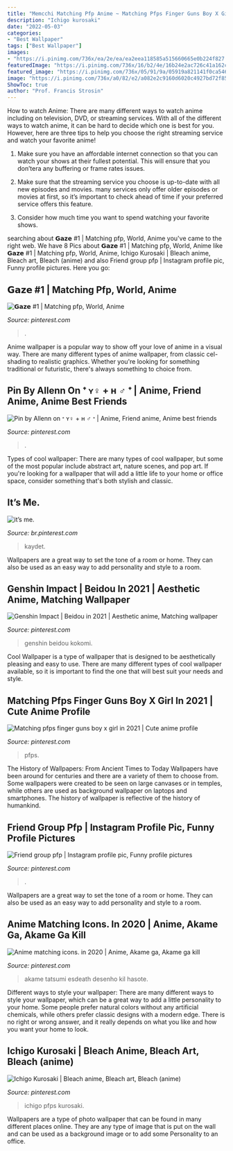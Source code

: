 ```yaml
---
title: "Memcchi Matching Pfp Anime ~ Matching Pfps Finger Guns Boy X Girl In 2021"
description: "Ichigo kurosaki"
date: "2022-05-03"
categories:
- "Best Wallpaper"
tags: ["Best Wallpaper"]
images:
- "https://i.pinimg.com/736x/ea/2e/ea/ea2eea118585a515660665e0b224f827.jpg"
featuredImage: "https://i.pinimg.com/736x/16/b2/4e/16b24e2ac726c41a162cb2ceddaf9cc5.jpg"
featured_image: "https://i.pinimg.com/736x/05/91/9a/05919a821141f0ca5468af6f3660c5fa.jpg"
image: "https://i.pinimg.com/736x/a0/82/e2/a082e2c9160d6020c4927bd72f85236a.jpg"
ShowToc: true
author: "Prof. Francis Strosin"
---
```



How to watch Anime: There are many different ways to watch anime including on television, DVD, or streaming services.
With all of the different ways to watch anime, it can be hard to decide which one is best for you. However, here are three tips to help you choose the right streaming service and watch your favorite anime!
1. Make sure you have an affordable internet connection so that you can watch your shows at their fullest potential. This will ensure that you don’tera any buffering or frame rates issues.

2. Make sure that the streaming service you choose is up-to-date with all new episodes and movies. many services only offer older episodes or movies at first, so it’s important to check ahead of time if your preferred service offers this feature.

3. Consider how much time you want to spend watching your favorite shows.

	

		
searching about 𝗚𝗮𝘇𝗲 #1 | Matching pfp, World, Anime you've came to the right web. We have 8 Pics about 𝗚𝗮𝘇𝗲 #1 | Matching pfp, World, Anime like 𝗚𝗮𝘇𝗲 #1 | Matching pfp, World, Anime, Ichigo Kurosaki | Bleach anime, Bleach art, Bleach (anime) and also Friend group pfp | Instagram profile pic, Funny profile pictures. Here you go:
		
    
## 𝗚𝗮𝘇𝗲 #1 | Matching Pfp, World, Anime

<img loading=lazy src="https://i.pinimg.com/736x/a7/5e/b6/a75eb6be3e443a940a57d37435f5bd64.jpg" onerror="this.onerror=null;this.src='https://tse1.mm.bing.net/th?id=OIP.dotVHj8ay-pWkPa_zbASYQHaHZ&amp;pid=15.1';" alt="𝗚𝗮𝘇𝗲 #1 | Matching pfp, World, Anime">

_Source: pinterest.com_

>. 

	

Anime wallpaper is a popular way to show off your love of anime in a visual way. There are many different types of anime wallpaper, from classic cel-shading to realistic graphics. Whether you're looking for something traditional or futuristic, there's always something to choice from.

    
## Pin By Allenn On ᕀ ʏ‍♀ + н ‍♂ ᕀ | Anime, Friend Anime, Anime Best Friends

<img loading=lazy src="https://i.pinimg.com/736x/a0/82/e2/a082e2c9160d6020c4927bd72f85236a.jpg" onerror="this.onerror=null;this.src='https://tse3.mm.bing.net/th?id=OIP.5OeC1wQhWmSq3k0GFnhzJwHaHa&amp;pid=15.1';" alt="Pin by Allenn on ᕀ ʏ‍♀ + н ‍♂ ᕀ | Anime, Friend anime, Anime best friends">

_Source: pinterest.com_

>. 

	

Types of cool wallpaper:
There are many types of cool wallpaper, but some of the most popular include abstract art, nature scenes, and pop art. If you're looking for a wallpaper that will add a little life to your home or office space, consider something that's both stylish and classic.

    
## It’s Me.

<img loading=lazy src="https://i.pinimg.com/736x/05/91/9a/05919a821141f0ca5468af6f3660c5fa.jpg" onerror="this.onerror=null;this.src='https://tse2.mm.bing.net/th?id=OIP.A4qFnsGwrI_D20CkrDXbKQHaHa&amp;pid=15.1';" alt="it’s me.">

_Source: br.pinterest.com_

>kaydet. 

	

Wallpapers are a great way to set the tone of a room or home. They can also be used as an easy way to add personality and style to a room.

    
## Genshin Impact | Beidou In 2021 | Aesthetic Anime, Matching Wallpaper

<img loading=lazy src="https://i.pinimg.com/736x/f6/00/3f/f6003fd94566dab777f8f0933e922736.jpg" onerror="this.onerror=null;this.src='https://tse3.mm.bing.net/th?id=OIP.5QJSZ4hsE4q4oKBbXkkM1wHaNK&amp;pid=15.1';" alt="Genshin Impact | Beidou in 2021 | Aesthetic anime, Matching wallpaper">

_Source: pinterest.com_

>genshin beidou kokomi. 

	

Cool Wallpaper is a type of wallpaper that is designed to be aesthetically pleasing and easy to use. There are many different types of cool wallpaper available, so it is important to find the one that will best suit your needs and style.

    
## Matching Pfps Finger Guns Boy X Girl In 2021 | Cute Anime Profile

<img loading=lazy src="https://i.pinimg.com/736x/ea/2e/ea/ea2eea118585a515660665e0b224f827.jpg" onerror="this.onerror=null;this.src='https://tse1.mm.bing.net/th?id=OIP.Teq-AJqQw0mInYk857CgegHaPJ&amp;pid=15.1';" alt="Matching pfps finger guns boy x girl in 2021 | Cute anime profile">

_Source: pinterest.com_

>pfps. 

	

The History of Wallpapers: From Ancient Times to Today
Wallpapers have been around for centuries and there are a variety of them to choose from. Some wallpapers were created to be seen on large canvases or in temples, while others are used as background wallpaper on laptops and smartphones. The history of wallpaper is reflective of the history of humankind.

    
## Friend Group Pfp | Instagram Profile Pic, Funny Profile Pictures

<img loading=lazy src="https://i.pinimg.com/736x/98/44/f3/9844f3d162eb0ea319e1373a92504047.jpg" onerror="this.onerror=null;this.src='https://tse3.mm.bing.net/th?id=OIP.f0K9pTforcElwRpZOjroJQHaHS&amp;pid=15.1';" alt="Friend group pfp | Instagram profile pic, Funny profile pictures">

_Source: pinterest.com_

>. 

	

Wallpapers are a great way to set the tone of a room or home. They can also be used as an easy way to add personality and style to a room.

    
## Anime Matching Icons. In 2020 | Anime, Akame Ga, Akame Ga Kill

<img loading=lazy src="https://i.pinimg.com/736x/2d/d3/3f/2dd33f5786356a7839cf44b759af32bb.jpg" onerror="this.onerror=null;this.src='https://tse1.mm.bing.net/th?id=OIP.J9EM5pFtCuwWl6NbD8UMBwHaHa&amp;pid=15.1';" alt="Anime matching icons. in 2020 | Anime, Akame ga, Akame ga kill">

_Source: pinterest.com_

>akame tatsumi esdeath desenho kil hasote. 

	

Different ways to style your wallpaper:
There are many different ways to style your wallpaper, which can be a great way to add a little personality to your home. Some people prefer natural colors without any artificial chemicals, while others prefer classic designs with a modern edge. There is no right or wrong answer, and it really depends on what you like and how you want your home to look.

    
## Ichigo Kurosaki | Bleach Anime, Bleach Art, Bleach (anime)

<img loading=lazy src="https://i.pinimg.com/736x/16/b2/4e/16b24e2ac726c41a162cb2ceddaf9cc5.jpg" onerror="this.onerror=null;this.src='https://tse3.mm.bing.net/th?id=OIP.cG9G79-Qagv9WRi4gJVjTwHaHa&amp;pid=15.1';" alt="Ichigo Kurosaki | Bleach anime, Bleach art, Bleach (anime)">

_Source: pinterest.com_

>ichigo pfps kurosaki. 

	



Wallpapers are a type of photo wallpaper that can be found in many different places online. They are any type of image that is put on the wall and can be used as a background image or to add some Personality to an office.

